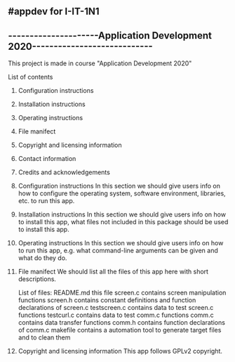 #appdev for I-IT-1N1
-----------------------------------------------------------------------------
---------------------Application Development 2020----------------------------
-----------------------------------------------------------------------------

This project is made in course "Application Development 2020" 

List of contents
1. Configuration instructions
2. Installation instructions
3. Operating instructions
4. File manifect
5. Copyright and licensing information
6. Contact information
7. Credits and acknowledgements

1. Configuration instructions
	In this section we should give users info on how to configure the operating
	system, software environment, libraries, etc. to run this app.

2. Installation instructions
	In this section we should give users info on how to install this app, 
	what files not included in this package should be used to install this app.

3. Operating instructions
	In this section we should give users info on how to run this app, e.g. what 
	command-line arguments can be given and what do they do.

4. File manifect
	We should list all the files of this app here with short descriptions.

	List of files:
	README.md		this file
	screen.c		contains screen manipulation functions
	screen.h		contains constant definitions and function declarations 
						of screen.c
	testscreen.c	contains data to test screen.c functions
	testcurl.c		contains data to test comm.c functions 
	comm.c			contains data transfer functions
	comm.h			contains function declarations of comm.c
	makefile		contains a automation tool to generate target files and to 
						clean them

5. Copyright and licensing information
	This app follows GPLv2 copyright.


